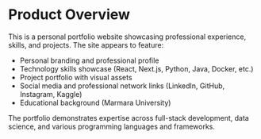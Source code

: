 # Product Overview

This is a personal portfolio website showcasing professional experience, skills, and projects. The site appears to feature:

- Personal branding and professional profile
- Technology skills showcase (React, Next.js, Python, Java, Docker, etc.)
- Project portfolio with visual assets
- Social media and professional network links (LinkedIn, GitHub, Instagram, Kaggle)
- Educational background (Marmara University)

The portfolio demonstrates expertise across full-stack development, data science, and various programming languages and frameworks.